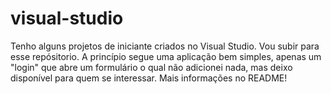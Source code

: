 # visual-studio
 Tenho alguns projetos de iniciante criados no  Visual Studio. Vou subir para esse repósitorio. A princípio segue uma aplicação bem simples, apenas um "login" que abre um formulário o qual não adicionei nada, mas deixo disponível para quem se interessar. Mais informações no README!
